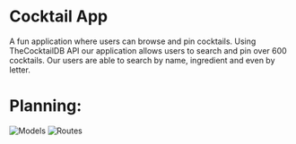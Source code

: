 # Cocktail App <br>
A fun application where users can browse and pin cocktails.
Using TheCocktailDB API our application allows users to search and pin over 600 cocktails. Our users are able to search by name, ingredient and even by letter.

# Planning:
![Models](https://res.cloudinary.com/dqutmt6jn/image/upload/v1624036030/models_jb7njt.png)
![Routes](https://res.cloudinary.com/dqutmt6jn/image/upload/v1624036778/RoutesP3_copabo.png)



